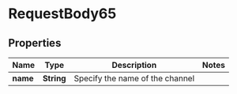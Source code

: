

# RequestBody65


## Properties

| Name | Type | Description | Notes |
|------------ | ------------- | ------------- | -------------|
|**name** | **String** | Specify the name of the channel |  |



